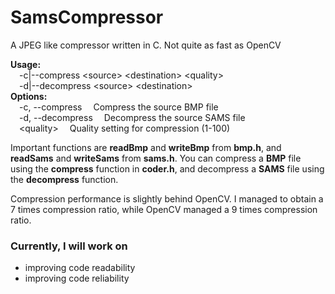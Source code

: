 # SamsCompressor  
A JPEG like compressor written in C. Not quite as fast as OpenCV  
  
**Usage:**  
&emsp;-c|--compress \<source> \<destination> \<quality>  
&emsp;-d|--decompress \<source> \<destination>  
**Options:**  
&emsp;-c, --compress &emsp;Compress the source BMP file  
&emsp;-d, --decompress &emsp;Decompress the source SAMS file  
&emsp;\<quality> &emsp;Quality setting for compression (1-100)  
    
Important functions are **readBmp** and **writeBmp** from **bmp.h**, 
and **readSams** and **writeSams** from **sams.h**.
You can compress a **BMP** file using the **compress** function in **coder.h**,
and decompress a **SAMS** file using the **decompress** function.

Compression performance is slightly behind OpenCV. I managed
to obtain a 7 times compression ratio, while OpenCV managed
a 9 times compression ratio.

### Currently, I will work on
- improving code readability
- improving code reliability

